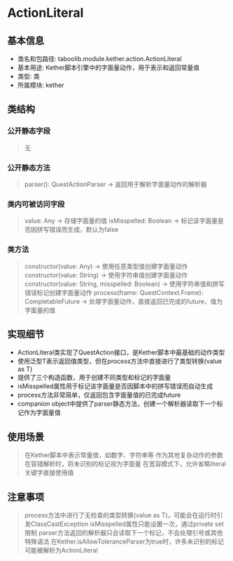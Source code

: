 # ActionLiteral

## 基本信息
- 类名和包路径: taboolib.module.kether.action.ActionLiteral
- 基本用途: Kether脚本引擎中的字面量动作，用于表示和返回常量值
- 类型: 类
- 所属模块: kether

## 类结构
### 公开静态字段
> 无

### 公开静态方法
> parser(): QuestActionParser -> 返回用于解析字面量动作的解析器

### 类内可被访问字段
> value: Any -> 存储字面量的值
> isMisspelled: Boolean -> 标记该字面量是否因拼写错误而生成，默认为false

### 类方法
> constructor(value: Any) -> 使用任意类型值创建字面量动作
> constructor(value: String) -> 使用字符串值创建字面量动作
> constructor(value: String, misspelled: Boolean) -> 使用字符串值和拼写错误标记创建字面量动作
> process(frame: QuestContext.Frame): CompletableFuture<T> -> 处理字面量动作，直接返回已完成的future，值为字面量的值

## 实现细节
- ActionLiteral类实现了QuestAction<T>接口，是Kether脚本中最基础的动作类型
- 使用泛型T表示返回值类型，但在process方法中直接进行了类型转换(value as T)
- 提供了三个构造函数，用于创建不同类型和标记的字面量
- isMisspelled属性用于标记该字面量是否因脚本中的拼写错误而自动生成
- process方法非常简单，仅返回包含字面量值的已完成future
- companion object中提供了parser静态方法，创建一个解析器读取下一个标记作为字面量值

## 使用场景
> 在Kether脚本中表示常量值，如数字、字符串等
> 作为其他复杂动作的参数
> 在容错解析时，将未识别的标记视为字面量
> 在宽容模式下，允许省略literal关键字直接使用值

## 注意事项
> process方法中进行了无检查的类型转换(value as T)，可能会在运行时引发ClassCastException
> isMisspelled属性只能设置一次，通过private set限制
> parser方法返回的解析器只会读取下一个标记，不会处理引号或其他特殊语法
> 在Kether.isAllowToleranceParser为true时，许多未识别的标记可能被解析为ActionLiteral